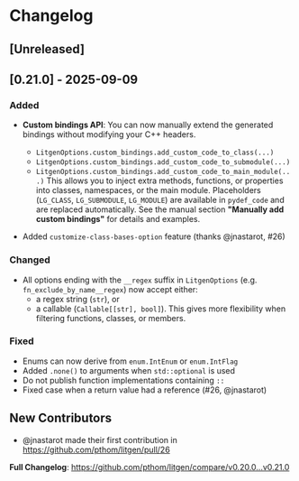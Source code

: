 # Changelog

## [Unreleased]

## [0.21.0] - 2025-09-09

### Added
- **Custom bindings API**:
  You can now manually extend the generated bindings without modifying your C++ headers.
  - `LitgenOptions.custom_bindings.add_custom_code_to_class(...)`
  - `LitgenOptions.custom_bindings.add_custom_code_to_submodule(...)`
  - `LitgenOptions.custom_bindings.add_custom_code_to_main_module(...)`
  This allows you to inject extra methods, functions, or properties into classes, namespaces, or the main module.
  Placeholders (`LG_CLASS`, `LG_SUBMODULE`, `LG_MODULE`) are available in `pydef_code` and are replaced automatically.
  See the manual section **"Manually add custom bindings"** for details and examples.

- Added `customize-class-bases-option` feature (thanks @jnastarot, #26)

### Changed
- All options ending with the `__regex` suffix in `LitgenOptions` (e.g. `fn_exclude_by_name__regex`)
  now accept either:
  - a regex string (`str`), or
  - a callable (`Callable[[str], bool]`).
  This gives more flexibility when filtering functions, classes, or members.

### Fixed
- Enums can now derive from `enum.IntEnum` or `enum.IntFlag`
- Added `.none()` to arguments when `std::optional` is used
- Do not publish function implementations containing `::`
- Fixed case when a return value had a reference (#26, @jnastarot)

## New Contributors
- @jnastarot made their first contribution in https://github.com/pthom/litgen/pull/26

**Full Changelog**: https://github.com/pthom/litgen/compare/v0.20.0...v0.21.0
